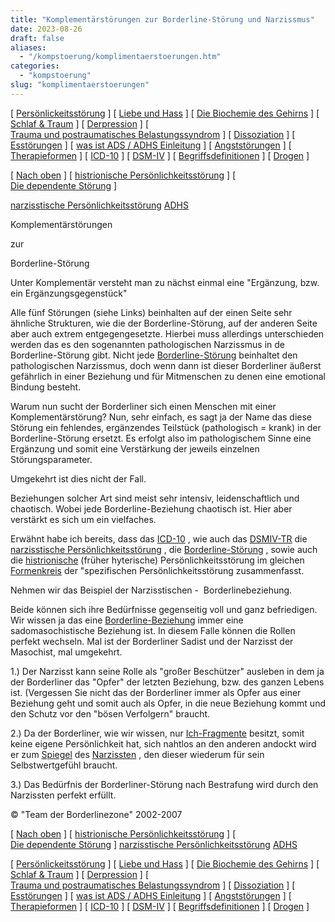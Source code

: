 ```yaml
---
title: "Komplementärstörungen zur Borderline-Störung und Narzissmus"
date: 2023-08-26
draft: false
aliases:
  - "/kompstoerung/komplimentaerstoerungen.htm"
categories:
  - "kompstoerung"
slug: "komplimentaerstoerungen"
---
```


[ [Persönlickeitsstörung](../persstoerung/persstoerung1.html) ] [ [Liebe und Hass](../definition/liebe1.htm) ] [ [Die Biochemie des Gehirns](../biochemie/biochemie.htm) ] [ [Schlaf & Traum](../schlaf/traum.htm) ] [ [Derpression](../depression/depri.html) ] [ [Trauma und postraumatisches Belastungssyndrom](../trauma/trauma.htm) ] [ [Dissoziation](../disso/dissoziation.htm) ] [ [Esstörungen](../ess/esst1.html) ] [ [was ist ADS / ADHS Einleitung](../ads/ads.html) ] [ [Angststörungen](../angststoerung/angststoerungen.htm) ] [ [Therapieformen](../theraformen/theraformen.htm) ] [ [ICD-10](../definition/icd10.htm) ] [ [DSM-IV](../definition/dsm.htm) ] [ [Begriffsdefinitionen](../definition/definitionen.htm) ] [ [Drogen](../definition/definitionen_1.htm) ]

[ [Nach oben](../persstoerung/persstoerung1.html) ] [ [histrionische Persönlichkeitsstörung](../histrio/narz1/narz_f60_4.html) ] [ [Die dependente Störung](dependente_stoerung.htm) ]

[narzisstische
Persönlichkeitsstörung](https://blz.borderliner.ch/narz/narz1.html) [ADHS](https://blz.borderliner.ch/ads/neu_ads.htm)

Komplementärstörungen

zur

Borderline-Störung

Unter Komplementär versteht man zu
nächst einmal eine "Ergänzung, bzw. ein Ergänzungsgegenstück"

Alle fünf Störungen (siehe
Links) beinhalten auf der einen Seite sehr ähnliche Strukturen, wie die der
Borderline-Störung, auf der anderen Seite aber auch extrem entgegengesetzte.
Hierbei muss allerdings unterschieden werden das es den sogenannten
pathologischen Narzissmus in de Borderline-Störung gibt. Nicht jede [Borderline-Störung](https://blz.borderliner.ch/bord/bord1/bord1.html) beinhaltet den pathologischen Narzissmus, doch wenn dann ist
dieser Borderliner äußerst gefährlich in einer Beziehung und für Mitmenschen
zu denen eine emotional Bindung besteht.

Warum nun sucht der
Borderliner sich einen Menschen mit einer Komplementärstörung?   Nun, sehr einfach, es sagt ja der Name das diese Störung ein fehlendes, ergänzendes
Teilstück (pathologisch = krank) in der Borderline-Störung ersetzt. Es erfolgt also im
pathologischem Sinne eine Ergänzung und somit eine Verstärkung der
jeweils einzelnen Störungsparameter.

Umgekehrt ist dies nicht der
Fall.

Beziehungen solcher Art sind meist
sehr intensiv, leidenschaftlich und chaotisch. Wobei jede Borderline-Beziehung chaotisch ist. Hier aber verstärkt es sich um ein
vielfaches.

Erwähnt habe ich
bereits, dass das [ICD-10](../definition/icd10.htm) , wie auch das [DSMIV-TR](../definition/dsm.htm) die [narzisstische Persönlichkeitsstörung](../narz/narz1.html) , die [Borderline-Störung](../bord/bord1/bord1.html) , sowie auch die [histrionische](../histrio/narz1/narz_f60_4.html) (früher hyterische) Persönlichkeitsstörung im gleichen [Formenkreis](https://blz.borderliner.ch/bord/borderlinespektrum_mit.htm) der
"spezifischen Persönlichkeitsstörung zusammenfasst.

Nehmen wir das Beispiel der
Narzisstischen
-  Borderlinebeziehung.

Beide können sich ihre Bedürfnisse
gegenseitig voll und ganz befriedigen. Wir wissen ja das eine [Borderline-Beziehung](https://blz.borderliner.ch/beziehung/beziehung.htm) immer eine sadomasochistische Beziehung ist. In diesem Falle
können die Rollen perfekt wechseln. Mal ist der Borderliner Sadist und der
Narzisst der Masochist, mal umgekehrt.

1.) Der Narzisst kann seine Rolle als "großer Beschützer" ausleben in
dem ja der Borderliner das "Opfer" der letzten Beziehung, bzw. des
ganzen Lebens ist. (Vergessen Sie nicht das der Borderliner immer als Opfer aus
einer Beziehung geht und somit auch als Opfer, in die neue Beziehung kommt und
den Schutz vor den "bösen Verfolgern" braucht.

2.) Da der Borderliner, wie wir wissen, nur [Ich-Fragmente](https://blz.borderliner.ch/ich/psychodynamisches_modell-borderline.htm) besitzt, somit keine
eigene Persönlichkeit hat, sich nahtlos an den anderen andockt wird er zum [Spiegel](https://blz.borderliner.ch/narz/narzissmus/narz_1.htm) des [Narzissten](https://blz.borderliner.ch/narz/narz1.html) , den dieser wiederum für sein Selbstwertgefühl braucht.

3.) Das Bedürfnis der Borderliner-Störung nach Bestrafung wird durch den Narzissten perfekt erfüllt.

© "Team der Borderlinezone"
2002-2007

[ [Nach oben](../persstoerung/persstoerung1.html) ] [ [histrionische Persönlichkeitsstörung](../histrio/narz1/narz_f60_4.html) ] [ [Die dependente Störung](dependente_stoerung.htm) ] [narzisstische
Persönlichkeitsstörung](https://blz.borderliner.ch/narz/narz1.html) [ADHS](../ads/ads.html)

[ [Persönlickeitsstörung](../persstoerung/persstoerung1.html) ] [ [Liebe und Hass](../definition/liebe1.htm) ] [ [Die Biochemie des Gehirns](../biochemie/biochemie.htm) ] [ [Schlaf & Traum](../schlaf/traum.htm) ] [ [Derpression](../depression/depri.html) ] [ [Trauma und postraumatisches Belastungssyndrom](../trauma/trauma.htm) ] [ [Dissoziation](../disso/dissoziation.htm) ] [ [Esstörungen](../ess/esst1.html) ] [ [was ist ADS / ADHS Einleitung](../ads/ads.html) ] [ [Angststörungen](../angststoerung/angststoerungen.htm) ] [ [Therapieformen](../theraformen/theraformen.htm) ] [ [ICD-10](../definition/icd10.htm) ] [ [DSM-IV](../definition/dsm.htm) ] [ [Begriffsdefinitionen](../definition/definitionen.htm) ] [ [Drogen](../definition/definitionen_1.htm) ]